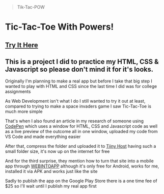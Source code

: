 > Tik-Tac-POW
# Tic-Tac-Toe With Powers!
## [Try It Here](https://tiktacpow.tiiny.site)

## This is a project I did to practice my HTML, CSS & Javascript so please don't mind it for it's looks.

Originally I'm planning to make a real app but before I take that big step I wanted to play with HTML and CSS since the last time I did was for college assignments

As Web Development isn't what I do I still wanted to try it out at least, compared to trying to make a space invaders game I saw Tic-Tac-Toe is much more simple

That's when I also found an article in my research of someone using [CodePen](https://codepen.io) which uses a window for HTML, CSS and Javascript code as well as a live preview of the outcome all in one window, uploaded my code from VS Code and made everything easier

After that, compress the folder and uploaded it to [Tiiny Host](https://tiiny.host) having such a small folder size, it's now up on the internet for free

And for the third surprise, they mention how to turn that site into a mobile app through [WEBINTOAPP](https://www.webintoapp.com) although it's only free for Android, works for me, installed it via APK and works just like the site

Sadly to publish the app on the Google Play Store there is a one time fee of $25 so I'll wait until I publish my real app first
